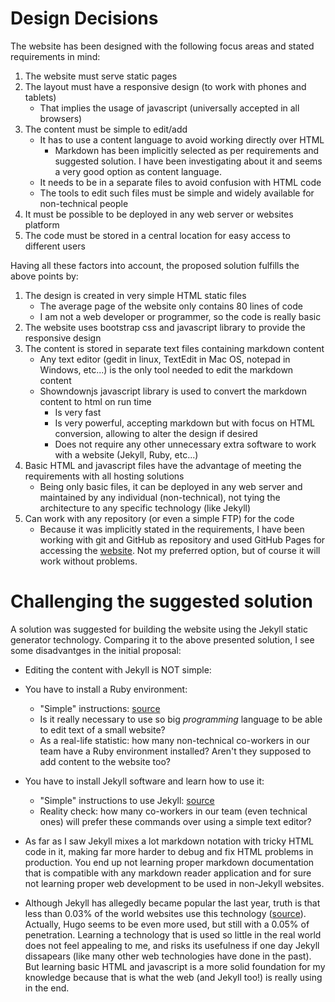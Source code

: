 # Design Decisions

The website has been designed with the following focus areas and stated requirements in mind:

1. The website must serve static pages
2. The layout must have a responsive design (to work with phones and tablets)
   * That implies the usage of javascript (universally accepted in all browsers) 
3. The content must be simple to edit/add
   * It has to use a content  language to avoid working directly over HTML
      * Markdown has been implicitly selected as per requirements and suggested solution. I have been investigating about it and seems a very good option as content language.
   * It needs to be in a separate files to avoid confusion with HTML code
   * The tools to edit such files must be simple and widely available for non-technical people
4. It must be possible to be deployed in any web server or websites platform
5. The code must be stored in a central location for easy access to different users

Having all these factors into account, the proposed solution fulfills the above points by:

1. The design is created in very simple HTML static files
   * The average page of the website only contains 80 lines of code 
   * I am not a web developer or programmer, so the code is really basic
2. The website uses bootstrap css and javascript library to provide the responsive design
3. The content is stored in separate text files containing markdown content
   * Any text editor (gedit in linux, TextEdit in Mac OS, notepad in Windows, etc...) is the only tool needed to edit the markdown content 
   * Showndownjs javascript library is used to convert the markdown content to html on run time
      * Is very fast
      * Is very powerful, accepting markdown but with focus on HTML conversion, allowing to alter the design if desired
      * Does not require any other unnecessary extra software to work with a website (Jekyll, Ruby, etc...)
4. Basic HTML and javascript files have the advantage of meeting the requirements with all hosting solutions 
   * Being only basic files, it can be deployed in any web server and maintained by any individual (non-technical), not tying the architecture to any specific technology (like Jekyll)
5. Can work with any repository (or even a simple FTP) for the code
   * Because it was implicitly stated in the requirements, I have been working with git and GitHub as repository and used GitHub Pages for accessing the [website](https://annamartca.github.io). Not my preferred option, but of course it will work without problems.
 
# Challenging the suggested solution

A solution was suggested for building the website using the Jekyll static generator technology. Comparing it to the above presented solution, I see some disadvantges in the initial proposal:

* Editing the content with Jekyll is NOT simple:
 * You have to install a Ruby environment:
   * "Simple" instructions: [source](https://jekyllrb.com/docs/ruby-101/)
   * Is it really necessary to use so big *programming* language to be able to edit text of a small website?
   * As a real-life statistic: how many non-technical co-workers in our team have a Ruby environment installed? Aren't they supposed to add content to the website too? 
 * You have to install Jekyll software and learn how to use it: 
   * "Simple" instructions to use Jekyll: [source](https://jekyllrb.com/docs/usage/)
   * Reality check: how many co-workers in our team (even technical ones) will prefer these commands over using a simple text editor?
 * As far as I saw Jekyll mixes a lot markdown notation with tricky HTML code in it, making far more harder to debug and fix HTML problems in production. You end up not learning proper markdown documentation that is compatible with any markdown reader application and for sure not learning proper web development to be used in non-Jekyll websites.

* Although Jekyll has allegedly became popular the last year, truth is that less than 0.03% of the world websites use this technology ([source](https://w3techs.com/technologies/details/cm-jekyll/all/all)). Actually, Hugo seems to be even more used, but still with a 0.05% of penetration. Learning a technology that is used so little in the real world does not feel appealing to me, and risks its usefulness if one day Jekyll dissapears (like many other web technologies have done in the past). But learning basic HTML and javascript is a more solid foundation for my knowledge because that is what the web (and Jekyll too!) is really using in the end.
